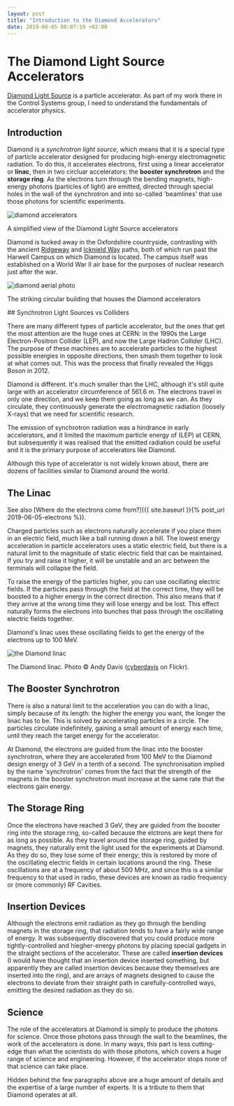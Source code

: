 ```yaml
---
layout: post
title: "Introduction to the Diamond Accelerators"
date: 2019-06-05 08:07:19 +02:00
---
```


# The Diamond Light Source Accelerators

[Diamond Light Source](https://www.diamond.ac.uk) is a particle accelerator.
As part of my work there in the Control Systems group, I need to understand
the fundamentals of accelerator physics.

## Introduction

Diamond is a _synchrotron light source_, which means that it is a special type
of particle accelerator designed for producing high-energy electromagnetic radiation.
To do this, it accelerates electrons, first using a linear accelerator or **linac**,
then in two circluar accelerators: the **booster synchrotron** and the **storage
ring**. As the electrons turn through the bending magnets, high-energy photons
(particles of light) are emitted, directed through special holes in the wall
of the synchrotron and into so-called 'beamlines' that use those photons for
scientific experiments.

<img src="https://www.diamond.ac.uk/Home/About/How-Diamond-Works/base/0/text_files/file/document/synchrotron.jpg"
     alt="diamond accelerators"
     class="blog-img-small"/>
<p class="blog-img-caption">
A simplified view of the Diamond Light Source accelerators
</p>

Diamond is tucked away in the Oxfordshire countryside, contrasting with
the ancient [Ridgeway](https://en.wikipedia.org/wiki/The_Ridgeway) and
[Icknield Way](https://en.wikipedia.org/wiki/Icknield_Way) paths, both
of which run past the Harwell Campus on which Diamond is located. The
campus itself was established on a World War II air base for the purposes
of nuclear research just after the war.

<img src="https://imeche.org/images/default-source/default-album/21668.jpg"
     alt="diamond aerial photo"
     class="blog-img"/>
<p class="blog-img-caption">
The striking circular building that houses the Diamond accelerators
</p>
## Synchrotron Light Sources vs Colliders

There are many different types of particle accelerator, but the ones that
get the most attention are the huge ones at CERN: in the 1990s the Large
Electron-Positron Collider (LEP), and now the Large Hadron Collider (LHC).
The purpose of these machines are to accelerate particles to the highest
possible energies in opposite directions, then smash them together to
look at what comes out.  This was the process that finally revealed the
Higgs Boson in 2012.

Diamond is different. It's much smaller than the LHC, although it's still
quite large with an accelerator circumference of 561.6 m.
The electrons travel in only one direction, and we
keep them going as long as we can. As they circulate, they continuously
generate the electromagnetic radiation (loosely X-rays) that we need for
scientific research.

The emission of synchrotron radiation was a hindrance in early accelerators,
and it limited the maximum particle energy of (LEP) at CERN, but subsequently
it was realised that the emitted radiation could be useful and it is
the primary purpose of accelerators like Diamond.

Although this type of accelerator is not widely known about, there are dozens
of facilities similar to Diamond around the world.

## The Linac

See also [Where do the electrons come from?]({{ site.baseurl }}{% post_url 2019-06-05-electrons %}).

Charged particles such as electrons naturally accelerate if you place them
in an electric field, much like a ball running down a hill. The lowest
energy acceleration in particle accelerators uses a static electric field,
but there is a natural limit to the magnitude of static electric field
that can be maintained. If you try and raise it higher, it will be unstable
and an arc between the terminals will collapse the field.

To raise the energy of the particles higher, you can use oscillating electric
fields. If the particles pass through the field at the correct time, they will
be boosted to a higher energy in the correct direction. This also means that
if they arrive at the wrong time they will lose energy and be lost. This
effect naturally forms the electrons into bunches that pass through the
oscillating electric fields together.

Diamond's linac uses these oscillating fields to get the energy of the
electrons up to 100 MeV.

<img src="https://farm6.static.flickr.com/5543/30351776606_43cb79b685_b.jpg"
     alt="the Diamond linac"
     class="blog-img" />
<p class="blog-img-caption">
The Diamond linac. Photo © Andy Davis (<a href="https://www.flickr.com/photos/cyberdavis/">cyberdavis</a> on Flickr).
</p>

## The Booster Synchrotron

There is also a natural limit to the acceleration you can do with a linac,
simply because of its length: the higher the energy you want, the longer
the linac has to be.  This is solved by accelerating particles in a circle.
The particles circulate indefinitely, gaining a small amount of energy
each time, until they reach the target energy for the accelerator.

At Diamond, the electrons are guided from the linac into the booster synchrotron,
where they are accelerated from 100 MeV to the Diamond design energy of
3 GeV in a tenth of a second. The synchronisation implied by the name
'synchrotron' comes from the fact that the strength of the magnets in
the booster synchrotron must increase at the
same rate that the electrons gain energy.

## The Storage Ring

Once the electrons have reached 3 GeV, they are guided from the booster ring into
the storage ring, so-called because the elctrons are kept there for as long as
possible. As they travel around the storage ring, guided by magnets, they
naturally emit the light used for the experiments at Diamond. As they do so,
they lose some of their energy; this is restored by more of the oscillating
electric fields in certain locations around the ring.  These oscillations
are at a frequency of about 500 MHz, and since this is a similar frequency
to that used in radio, these devices are known as radio frequency or
(more commonly) RF Cavities.

## Insertion Devices

Although the electrons emit radiation as they go through the bending magnets in
the storage ring, that radiation tends to have a fairly wide range of energy.
It was subsequently discovered that you could produce more tightly-controlled
and hiegher-energy photons by placing special gadgets in the straight sections
of the accelerator. These are called **insertion devices** (I would have thought
that an insertion device inserted something, but apparently they are called
insertion devices because they themselves are inserted into the ring), and
are arrays of magnets designed to cause the electrons to deviate from their
straight path in carefully-controlled ways, emitting the desired radiation
as they do so.

## Science

The role of the accelerators at Diamond is simply to produce the photons for
science. Once those photons pass through the wall to the beamlines, the
work of the accelerators is done. In many ways, this part is less cutting-edge
than what the scientists do with those photons, which covers a huge range of
science and engineering. However, if the accelerator stops none of that
science can take place.

Hidden behind the few paragraphs above are a huge amount of details and the
expertise of a large number of experts. It is a tribute to them that Diamond
operates at all.
